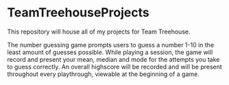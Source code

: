 # TeamTreehouseProjects

This repository will house all of my projects for Team Treehouse. 

The number guessing game prompts users to guess a number 1-10 in the least amount of guesses possible.
While playing a session, the game will record and present your mean, median and mode for the attempts you take to guess correctly.
An overall highscore will be recorded and will be present throughout every playthrough, viewable at the beginning of a game.
